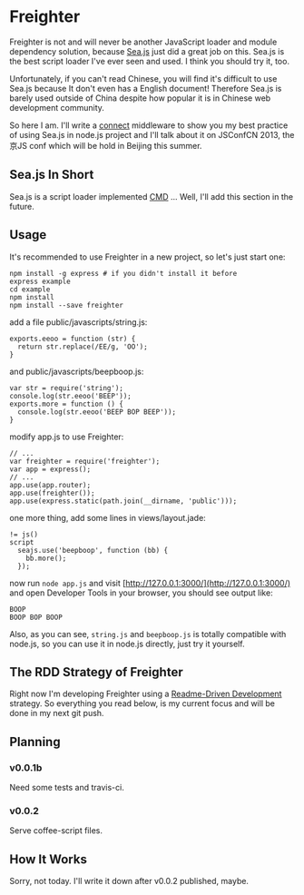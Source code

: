 Freighter
=========

Freighter is not and will never be another JavaScript loader and module dependency solution, because [Sea.js](http://seajs.org) just did a great job on this. Sea.js is the best script loader I've ever seen and used. I think you should try it, too.

Unfortunately, if you can't read Chinese, you will find it's difficult to use Sea.js because It don't even has a English document! Therefore Sea.js is barely used outside of China despite how popular it is in Chinese web development community.

So here I am. I'll write a [connect](http://www.senchalabs.org/connect/) middleware to show you my best practice of using Sea.js in node.js project and I'll talk about it on JSConfCN 2013, the 京JS conf which will be hold in Beijing this summer.

Sea.js In Short
---------------

Sea.js is a script loader implemented [CMD](http://wiki.commonjs.org/wiki/Modules/Wrappings) ... Well, I'll add this section in the future.

Usage
-----

It's recommended to use Freighter in a new project, so let's just start one:

    npm install -g express # if you didn't install it before
    express example
    cd example
    npm install
    npm install --save freighter

add a file public/javascripts/string.js:

    exports.eeoo = function (str) {
      return str.replace(/EE/g, 'OO');
    }

and public/javascripts/beepboop.js:

    var str = require('string');
    console.log(str.eeoo('BEEP'));
    exports.more = function () {
      console.log(str.eeoo('BEEP BOP BEEP'));
    }

modify app.js to use Freighter:

    // ...
    var freighter = require('freighter');
    var app = express();
    // ...
    app.use(app.router);
    app.use(freighter());
    app.use(express.static(path.join(__dirname, 'public')));

one more thing, add some lines in views/layout.jade:

    != js()
    script
      seajs.use('beepboop', function (bb) {
        bb.more();
      });

now run `node app.js` and visit [http://127.0.0.1:3000/](http://127.0.0.1:3000/) and open Developer Tools in your browser, you should see output like:

    BOOP
    BOOP BOP BOOP

Also, as you can see, `string.js` and `beepboop.js` is totally compatible with node.js, so you can use it in node.js directly, just try it yourself.

The RDD Strategy of Freighter
-----------------------------

Right now I'm developing Freighter using a [Readme-Driven Development](http://tom.preston-werner.com/2010/08/23/readme-driven-development.html) strategy. So everything you read below, is my current focus and will be done in my next git push.

Planning
----------------

### v0.0.1b

Need some tests and travis-ci.

### v0.0.2

Serve coffee-script files.

How It Works
------------

Sorry, not today. I'll write it down after v0.0.2 published, maybe.
